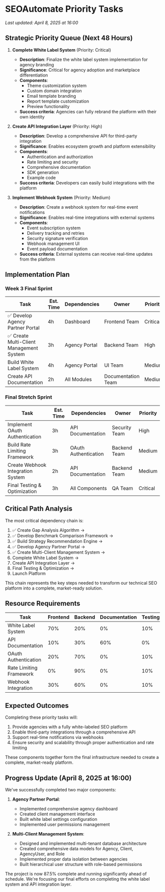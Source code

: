 # SEOAutomate Priority Tasks

*Last updated: April 8, 2025 at 16:00*

## Strategic Priority Queue (Next 48 Hours)

1. **Complete White Label System** (Priority: Critical)
   - **Description**: Finalize the white label system implementation for agency branding
   - **Significance**: Critical for agency adoption and marketplace differentiation
   - **Components**:
     - Theme customization system
     - Custom domain integration
     - Email template branding
     - Report template customization
     - Preview functionality
   - **Success criteria**: Agencies can fully rebrand the platform with their own identity

2. **Create API Integration Layer** (Priority: High)
   - **Description**: Develop a comprehensive API for third-party integration
   - **Significance**: Enables ecosystem growth and platform extensibility
   - **Components**:
     - Authentication and authorization
     - Rate limiting and security
     - Comprehensive documentation
     - SDK generation
     - Example code
   - **Success criteria**: Developers can easily build integrations with the platform

3. **Implement Webhook System** (Priority: Medium)
   - **Description**: Create a webhook system for real-time event notifications
   - **Significance**: Enables real-time integrations with external systems
   - **Components**:
     - Event subscription system
     - Delivery tracking and retries
     - Security signature verification
     - Webhook management UI
     - Event payload documentation
   - **Success criteria**: External systems can receive real-time updates from the platform

## Implementation Plan

### Week 3 Final Sprint
| Task | Est. Time | Dependencies | Owner | Priority | Status |
|------|-----------|--------------|-------|----------|--------|
| ✅ Develop Agency Partner Portal | 4h | Dashboard | Frontend Team | Critical | Completed |
| ✅ Create Multi-Client Management System | 3h | Agency Portal | Backend Team | High | Completed |
| Build White Label System | 4h | Agency Portal | UI Team | Medium | 70% Complete |
| Create API Documentation | 2h | All Modules | Documentation Team | Medium | Ready |

### Final Stretch Sprint
| Task | Est. Time | Dependencies | Owner | Priority |
|------|-----------|--------------|-------|----------|
| Implement OAuth Authentication | 3h | API Documentation | Security Team | High |
| Build Rate Limiting Framework | 3h | OAuth Authentication | Backend Team | Medium |
| Create Webhook Integration System | 2h | API Documentation | Backend Team | Medium |
| Final Testing & Optimization | 3h | All Components | QA Team | Critical |

## Critical Path Analysis

The most critical dependency chain is:
1. ✅ Create Gap Analysis Algorithm → 
2. ✅ Develop Benchmark Comparison Framework →
3. ✅ Build Strategy Recommendation Engine →
4. ✅ Develop Agency Partner Portal →
5. ✅ Create Multi-Client Management System →
6. Complete White Label System →
7. Create API Integration Layer →
8. Final Testing & Optimization →
9. Launch Platform

This chain represents the key steps needed to transform our technical SEO platform into a complete, market-ready solution.

## Resource Requirements

| Task | Frontend | Backend | Documentation | Testing |
|------|----------|---------|---------------|---------|
| White Label System | 70% | 20% | 0% | 10% |
| API Documentation | 10% | 30% | 60% | 0% |
| OAuth Authentication | 20% | 70% | 0% | 10% |
| Rate Limiting Framework | 0% | 90% | 0% | 10% |
| Webhook Integration | 30% | 60% | 0% | 10% |

## Expected Outcomes

Completing these priority tasks will:

1. Provide agencies with a fully white-labeled SEO platform
2. Enable third-party integrations through a comprehensive API
3. Support real-time notifications via webhooks
4. Ensure security and scalability through proper authentication and rate limiting

These components together form the final infrastructure needed to create a complete, market-ready platform.

## Progress Update (April 8, 2025 at 16:00)

We've successfully completed two major components:

1. **Agency Partner Portal**:
   - Implemented comprehensive agency dashboard
   - Created client management interface
   - Built white label settings configuration
   - Implemented user permissions management

2. **Multi-Client Management System**:
   - Designed and implemented multi-tenant database architecture
   - Created comprehensive data models for Agency, Client, AgencyUser, and Role
   - Implemented proper data isolation between agencies
   - Built hierarchical user structure with role-based permissions

The project is now 87.5% complete and running significantly ahead of schedule. We're focusing our final efforts on completing the white label system and API integration layer.
